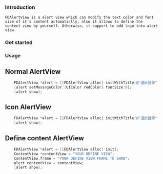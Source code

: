 ### Introduction
    FDAlertView is a alert view which can modify the text color and font size of it's content automaticlly, also it allows to define the content view by yourself. Otherwise, it support to add logo into alert view.

### Get started
	

### Usage

## Normal AlertView

```Objective-C
    FDAlertView *alert = [[FDAlertView alloc] initWithTitle:@"退出登录" icon:nil message:@"确定退出登录吗？" delegate:self buttonTitles:@"确定", @"取消", nil];
    [alert setMessageColor:[UIColor redColor] fontSize:0];
    [alert show];
```

## Icon AlertView

```Objective-C
	FDAlertView *alert = [[FDAlertView alloc] initWithTitle:@"退出登录" icon:[UIImage imageNamed:@"exclamation-icon"] message:@"你确定退出登录吗？" delegate:self buttonTitles:@"确定", @"取消", nil];
    [alert show];
```

## Define content AlertView

```Objective-C
	FDAlertView *alert = [[FDAlertView alloc] init];
    ContentView *contentView = "YOUR DEFINE VIEW";
    contentView.frame = "YOUR DEFINE VIEW FRAME TO SHOW";
    alert.contentView = contentView;
    [alert show];
```
